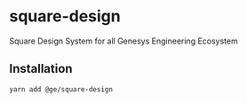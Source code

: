 # square-design

Square Design System for all Genesys Engineering Ecosystem

## Installation

```bash
yarn add @ge/square-design
```
